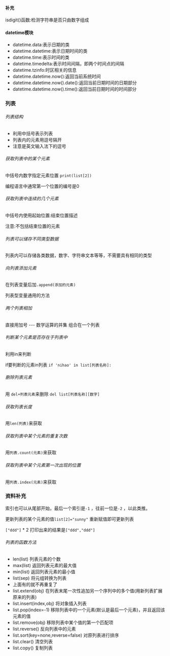 #### 补充

isdigit()函数:检测字符串是否只由数字组成

#### datetime模块

- datetime.data:表示日期的类
- datetime.datetime:表示日期时间的类
- datetime.time:表示时间的类
- datetime.timedelta:表示时间间隔，即两个时间点的间隔
- datetime.tzinfo:时区相关的信息
- datetime.datetime.now():返回当前系统时间
- datetime.datetime.now().date():返回当前日期时间的日期部分
- datetime.datetime.now().time():返回当前日期时间的时间部分

### 列表

###### 列表结构

- 利用中括号表示列表
- 列表内的元素用逗号隔开
- 注意是英文输入法下的逗号

###### 获取列表中的某个元素

中括号内数字指定元素位置  `print(list[2])` 

编程语言中通常第一个位置的编号是0

###### 获取列表中连续的几个元素

中括号内使用起始位置:结束位置描述

注意:不包括结束位置的元素

###### 列表可以储存不同类型数据

列表内可以存储各类数据，数字、字符串文本等等，不需要具有相同的类型

###### 向列表添加元素

在列表变量后加`.append(添加的元素)`

列表型变量通用的方法

###### 两个列表相加

直接用加号   ---  数学运算的并集 组合在一个列表

###### 判断某个元素是否存在于列表中

利用in来判断

if要判断的元素in列表 `if 'nihao' in list[列表名称]:` 

###### 删除列表元素

用 `del+列表元素`来删除 `del list[列表名称][数字]`

###### 获取列表长度

用`len(列表)`来获取

###### 获取列表中某个元素的重复次数

用`列表.count(元素)`来获取

###### 获取列表中某个元素第一次出现的位置

用`列表.index(元素)`来获取



### 资料补充

索引也可以从尾部开始，最后一个索引是`-1` ，往前一位是`-2` ，以此类推。

更新列表的某个元素的值`list[2]="sunny"` 重新赋值即可更新列表

`["ddd"]` * 2  打印出来的结果是`["ddd","ddd"]`

###### 列表的函数方法

- len(list)  列表元素的个数
- max(list) 返回列表元素的最大值
- min(list)  返回列表元素的最小值
- list(sep)  将元组转换为列表
- 上面有的就不再重复了
- list.extend(obj) 在列表末尾一次性追加另一个序列中的多个值(用新列表扩展原来的列表)
- list.insert(index,obj)  将对象插入列表
- list.pop(index=-1)  移除列表中的一个元素(默认是最后一个元素)，并且返回该元素的值
- list.remove(obj)  移除列表中某个值的第一个匹配项
- list.reverse()  反向列表中的元素
- list.sort(key=none,reverse=false)  对原列表进行排序
- list.clear()  清空列表
- list.copy()  复制列表

